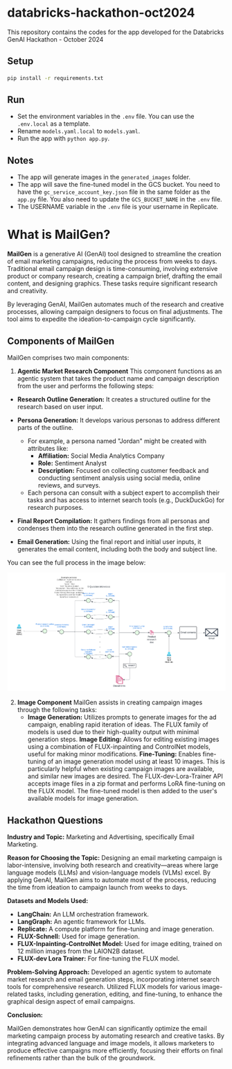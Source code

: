 # databricks-hackathon-oct2024
This repository contains the codes for the app developed for the Databricks GenAI Hackathon - October 2024

## Setup

```bash
pip install -r requirements.txt
```

## Run
- Set the environment variables in the `.env` file. You can use the `.env.local` as a template.
- Rename `models.yaml.local` to `models.yaml`.
- Run the app with `python app.py`.

## Notes
- The app will generate images in the `generated_images` folder.
- The app will save the fine-tuned model in the GCS bucket. You need to have the `gc_service_account_key.json` file in the same folder as the `app.py` file. You also need to update the `GCS_BUCKET_NAME` in the `.env` file.
- The USERNAME variable in the `.env` file is your username in Replicate.


# What is MailGen?

**MailGen** is a generative AI (GenAI) tool designed to streamline the creation of email marketing campaigns, reducing the process from weeks to days. Traditional email campaign design is time-consuming, involving extensive product or company research, creating a campaign brief, drafting the email content, and designing graphics. These tasks require significant research and creativity.

By leveraging GenAI, MailGen automates much of the research and creative processes, allowing campaign designers to focus on final adjustments. The tool aims to expedite the ideation-to-campaign cycle significantly.

## Components of MailGen

MailGen comprises two main components:

1. **Agentic Market Research Component**
This component functions as an agentic system that takes the product name and campaign description from the user and performs the following steps:
- **Research Outline Generation:** It creates a structured outline for the research based on user input.
- **Persona Generation:** It develops various personas to address different parts of the outline. 
  - For example, a persona named "Jordan" might be created with attributes like:
    - **Affiliation:** Social Media Analytics Company
    - **Role:** Sentiment Analyst
    - **Description:** Focused on collecting customer feedback and conducting sentiment analysis using social media, online reviews, and surveys.
  - Each persona can consult with a subject expert to accomplish their tasks and has access to internet search tools (e.g., DuckDuckGo) for research purposes.
- **Final Report Compilation:** It gathers findings from all personas and condenses them into the research outline generated in the first step.

- **Email Generation:** Using the final report and initial user inputs, it generates the email content, including both the body and subject line.

You can see the full process in the image below:

![MailGen Process](./agentflow.png)

2. **Image Component**
MailGen assists in creating campaign images through the following tasks:
   - **Image Generation:** Utilizes prompts to generate images for the ad campaign, enabling rapid iteration of ideas. The FLUX family of models is used due to their high-quality output with minimal generation steps.
**Image Editing:** Allows for editing existing images using a combination of FLUX-inpainting and ControlNet models, useful for making minor modifications.
**Fine-Tuning:** Enables fine-tuning of an image generation model using at least 10 images. This is particularly helpful when existing campaign images are available, and similar new images are desired. The FLUX-dev-Lora-Trainer API accepts image files in a zip format and performs LoRA fine-tuning on the FLUX model. The fine-tuned model is then added to the user's available models for image generation.

## Hackathon Questions

**Industry and Topic:** Marketing and Advertising, specifically Email Marketing.

**Reason for Choosing the Topic:** Designing an email marketing campaign is labor-intensive, involving both research and creativity—areas where large language models (LLMs) and vision-language models (VLMs) excel. By applying GenAI, MailGen aims to automate most of the process, reducing the time from ideation to campaign launch from weeks to days.

**Datasets and Models Used:**

- **LangChain:** An LLM orchestration framework.
- **LangGraph:** An agentic framework for LLMs.
- **Replicate:** A compute platform for fine-tuning and image generation.
- **FLUX-Schnell:** Used for image generation.
- **FLUX-Inpainting-ControlNet Model:** Used for image editing, trained on 12 million images from the LAION2B dataset.
- **FLUX-dev Lora Trainer:** For fine-tuning the FLUX model.


**Problem-Solving Approach:** Developed an agentic system to automate market research and email generation steps, incorporating internet search tools for comprehensive research. Utilized FLUX models for various image-related tasks, including generation, editing, and fine-tuning, to enhance the graphical design aspect of email campaigns.

**Conclusion:**

MailGen demonstrates how GenAI can significantly optimize the email marketing campaign process by automating research and creative tasks. By integrating advanced language and image models, it allows marketers to produce effective campaigns more efficiently, focusing their efforts on final refinements rather than the bulk of the groundwork.